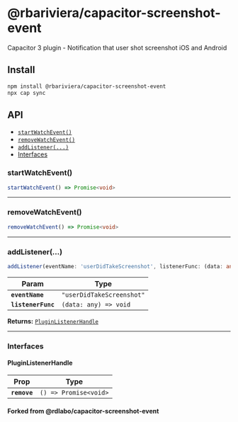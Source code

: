 # @rbariviera/capacitor-screenshot-event

Capacitor 3 plugin - Notification that user shot screenshot iOS and Android

## Install

```bash
npm install @rbariviera/capacitor-screenshot-event
npx cap sync
```

## API

<docgen-index>

* [`startWatchEvent()`](#startwatchevent)
* [`removeWatchEvent()`](#removewatchevent)
* [`addListener(...)`](#addlistener)
* [Interfaces](#interfaces)

</docgen-index>

<docgen-api>
<!--Update the source file JSDoc comments and rerun docgen to update the docs below-->

### startWatchEvent()

```typescript
startWatchEvent() => Promise<void>
```

--------------------


### removeWatchEvent()

```typescript
removeWatchEvent() => Promise<void>
```

--------------------


### addListener(...)

```typescript
addListener(eventName: 'userDidTakeScreenshot', listenerFunc: (data: any) => void) => PluginListenerHandle
```

| Param              | Type                                 |
| ------------------ | ------------------------------------ |
| **`eventName`**    | <code>"userDidTakeScreenshot"</code> |
| **`listenerFunc`** | <code>(data: any) =&gt; void</code>  |

**Returns:** <code><a href="#pluginlistenerhandle">PluginListenerHandle</a></code>

--------------------


### Interfaces


#### PluginListenerHandle

| Prop         | Type                                      |
| ------------ | ----------------------------------------- |
| **`remove`** | <code>() =&gt; Promise&lt;void&gt;</code> |

</docgen-api>

#### Forked from @rdlabo/capacitor-screenshot-event
